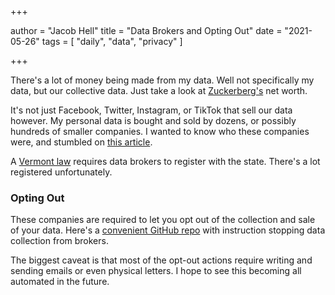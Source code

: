 +++

author = "Jacob Hell"
title = "Data Brokers and Opting Out"
date = "2021-05-26"
tags = [
    "daily", "data", "privacy"
]

+++

<!--more-->

There's a lot of money being made from my data. Well not specifically my data, but our collective data. Just take a look at [Zuckerberg's](https://www.forbes.com/profile/mark-zuckerberg/?sh=1105174d3e06) net worth.

It's not just Facebook, Twitter, Instagram, or TikTok that sell our data however. My personal data is bought and sold by dozens, or possibly hundreds of smaller companies. I wanted to know who these companies were, and stumbled on [this article](https://www.fastcompany.com/90310803/here-are-the-data-brokers-quietly-buying-and-selling-your-personal-information).

A [Vermont law](https://www.fastcompany.com/90302036/vermont-data-broker-law) requires data brokers to register with the state. There's a lot registered unfortunately.

### Opting Out

These companies are required to let you opt out of the collection and sale of your data. Here's a [convenient GitHub repo](https://github.com/glamrock/data-brokers/blob/master/data-brokers.md) with instruction stopping data collection from brokers.

The biggest caveat is that most of the opt-out actions require writing and sending emails or even physical letters. I hope to see this becoming all automated in the future.